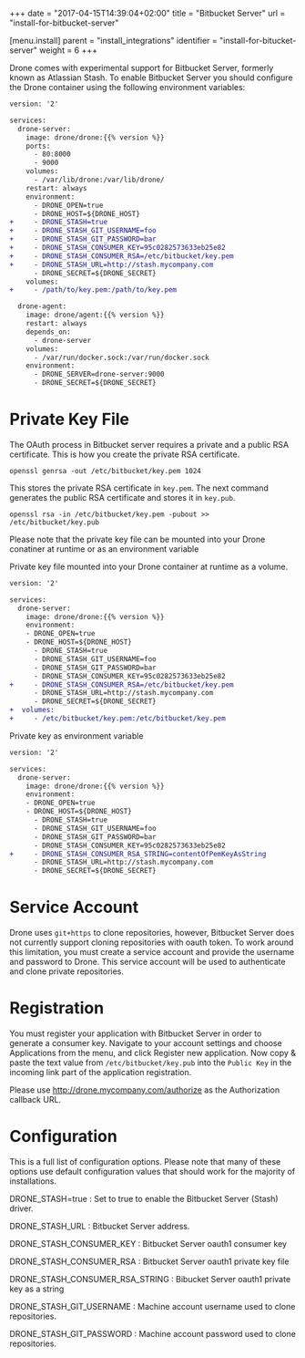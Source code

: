 +++
date = "2017-04-15T14:39:04+02:00"
title = "Bitbucket Server"
url = "install-for-bitbucket-server"

[menu.install]
  parent = "install_integrations"
  identifier = "install-for-bitucket-server"
  weight = 6
+++

Drone comes with experimental support for Bitbucket Server, formerly known as Atlassian Stash. To enable Bitbucket Server you should configure the Drone container using the following environment variables:

```diff
version: '2'

services:
  drone-server:
    image: drone/drone:{{% version %}}
    ports:
      - 80:8000
      - 9000
    volumes:
      - /var/lib/drone:/var/lib/drone/
    restart: always
    environment:
      - DRONE_OPEN=true
      - DRONE_HOST=${DRONE_HOST}
+     - DRONE_STASH=true
+     - DRONE_STASH_GIT_USERNAME=foo
+     - DRONE_STASH_GIT_PASSWORD=bar
+     - DRONE_STASH_CONSUMER_KEY=95c0282573633eb25e82
+     - DRONE_STASH_CONSUMER_RSA=/etc/bitbucket/key.pem
+     - DRONE_STASH_URL=http://stash.mycompany.com
      - DRONE_SECRET=${DRONE_SECRET}
    volumes:
+     - /path/to/key.pem:/path/to/key.pem

  drone-agent:
    image: drone/agent:{{% version %}}
    restart: always
    depends_on:
      - drone-server
    volumes:
      - /var/run/docker.sock:/var/run/docker.sock
    environment:
      - DRONE_SERVER=drone-server:9000
      - DRONE_SECRET=${DRONE_SECRET}
```

# Private Key File

The OAuth process in Bitbucket server requires a private and a public RSA certificate. This is how you create the private RSA certificate.

```nohighlight
openssl genrsa -out /etc/bitbucket/key.pem 1024
```

This stores the private RSA certificate in `key.pem`. The next command generates the public RSA certificate and stores it in `key.pub`.

```nohighlight
openssl rsa -in /etc/bitbucket/key.pem -pubout >> /etc/bitbucket/key.pub
```

Please note that the private key file can be mounted into your Drone conatiner at runtime or as an environment variable

Private key file mounted into your Drone container at runtime as a volume.

```diff
version: '2'

services:
  drone-server:
    image: drone/drone:{{% version %}}
    environment:
    - DRONE_OPEN=true
    - DRONE_HOST=${DRONE_HOST}
      - DRONE_STASH=true
      - DRONE_STASH_GIT_USERNAME=foo
      - DRONE_STASH_GIT_PASSWORD=bar
      - DRONE_STASH_CONSUMER_KEY=95c0282573633eb25e82
+     - DRONE_STASH_CONSUMER_RSA=/etc/bitbucket/key.pem
      - DRONE_STASH_URL=http://stash.mycompany.com
      - DRONE_SECRET=${DRONE_SECRET}
+  volumes:
+     - /etc/bitbucket/key.pem:/etc/bitbucket/key.pem
```

Private key as environment variable

```diff
version: '2'

services:
  drone-server:
    image: drone/drone:{{% version %}}
    environment:
    - DRONE_OPEN=true
    - DRONE_HOST=${DRONE_HOST}
      - DRONE_STASH=true
      - DRONE_STASH_GIT_USERNAME=foo
      - DRONE_STASH_GIT_PASSWORD=bar
      - DRONE_STASH_CONSUMER_KEY=95c0282573633eb25e82
+     - DRONE_STASH_CONSUMER_RSA_STRING=contentOfPemKeyAsString
      - DRONE_STASH_URL=http://stash.mycompany.com
      - DRONE_SECRET=${DRONE_SECRET}
```

# Service Account

Drone uses `git+https` to clone repositories, however, Bitbucket Server does not currently support cloning repositories with oauth token. To work around this limitation, you must create a service account and provide the username and password to Drone. This service account will be used to authenticate and clone private repositories.

# Registration

You must register your application with Bitbucket Server in order to generate a consumer key. Navigate to your account settings and choose Applications from the menu, and click Register new application. Now copy & paste the text value from `/etc/bitbucket/key.pub` into the `Public Key` in the incoming link part of the application registration.

Please use http://drone.mycompany.com/authorize as the Authorization callback URL.


# Configuration

This is a full list of configuration options. Please note that many of these options use default configuration values that should work for the majority of installations.


DRONE_STASH=true
: Set to true to enable the Bitbucket Server (Stash) driver.

DRONE_STASH_URL
: Bitbucket Server address.

DRONE_STASH_CONSUMER_KEY
: Bitbucket Server oauth1 consumer key

DRONE_STASH_CONSUMER_RSA
: Bitbucket Server oauth1 private key file

DRONE_STASH_CONSUMER_RSA_STRING
: Bibucket Server oauth1 private key as a string

DRONE_STASH_GIT_USERNAME
: Machine account username used to clone repositories.

DRONE_STASH_GIT_PASSWORD
: Machine account password used to clone repositories.
